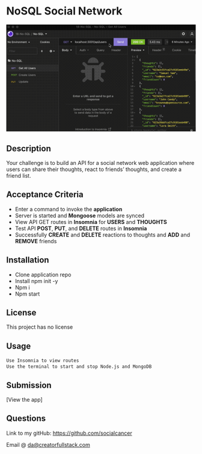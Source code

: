# NoSQL Social Network

![NoSQL - Social Network](/assets/img/no-SQL-GETAll.gif)

## Description

Your challenge is to build an API for a social network web application where users can share their thoughts, react to friends’ thoughts, and create a friend list.

## Acceptance Criteria

- Enter a command to invoke the **application**
- Server is started and **Mongoose** models are synced
- View API GET routes in **Insomnia** for **USERS** and **THOUGHTS**
- Test API **POST**, **PUT**, and **DELETE** routes in **Insomnia**
- Successfully **CREATE** and **DELETE** reactions to thoughts and **ADD** and **REMOVE** friends

## Installation

- Clone application repo
- Install npm init -y
- Npm i
- Npm start

## License

This project has no license

## Usage

```
Use Insomnia to view routes
Use the terminal to start and stop Node.js and MongoDB
```

## Submission

[View the app]

## Questions

Link to my gitHub: https://github.com/socialcancer

Email @ da@creatorfullstack.com
